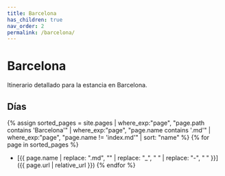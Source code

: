 ```yaml
---
title: Barcelona
has_children: true
nav_order: 2
permalink: /barcelona/
---
```


# Barcelona

Itinerario detallado para la estancia en Barcelona.

## Días

{% assign sorted_pages = site.pages | where_exp:"page", "page.path contains 'Barcelona'" | where_exp:"page", "page.name contains '.md'" | where_exp:"page", "page.name != 'index.md'" | sort: "name" %}
{% for page in sorted_pages %}
* [{{ page.name | replace: ".md", "" | replace: "_", " " | replace: "-", " " }}]({{ page.url | relative_url }})
{% endfor %}
